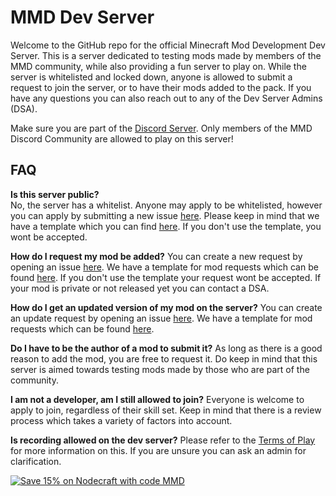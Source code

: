 # MMD Dev Server
Welcome to the GitHub repo for the official Minecraft Mod Development Dev Server. This is a server dedicated to testing mods made by members of the MMD community, while also providing a fun server to play on. While the server is whitelisted and locked down, anyone is allowed to submit a request to join the server, or to have their mods added to the pack. If you have any questions you can also reach out to any of the Dev Server Admins (DSA). 

Make sure you are part of the [Discord Server](http://discord.mcmoddev.com/). Only members of the MMD Discord Community are allowed to play on this server!

## FAQ
**Is this server public?**    
No, the server has a whitelist. Anyone may apply to be whitelisted, however you can apply by submitting a new issue [here](https://github.com/MinecraftModDevelopment/MMD-Dev-Server/issues). Please keep in mind that we have a template which you can find [here](https://github.com/MinecraftModDevelopment/MMD-Dev-Server/blob/master/WHITELIST.md). If you don't use the template, you wont be accepted. 

**How do I request my mod be added?**
You can create a new request by opening an issue [here](https://github.com/MinecraftModDevelopment/MMD-Dev-Server/issues). We have a template for mod requests which can be found [here](https://github.com/MinecraftModDevelopment/MMD-Dev-Server/blob/master/TEMPLATE.md). If you don't use the template your request wont be accepted. If your mod is private or not released yet you can contact a DSA. 

**How do I get an updated version of my mod on the server?**
You can create an update request by opening an issue [here](https://github.com/MinecraftModDevelopment/MMD-Dev-Server/issues). We have a template for mod requests which can be found [here](https://github.com/MinecraftModDevelopment/MMD-Dev-Server/blob/master/UPDATE.md).

**Do I have to be the author of a mod to submit it?**
As long as there is a good reason to add the mod, you are free to request it. Do keep in mind that this server is aimed towards testing mods made by those who are part of the community. 

**I am not a developer, am I still allowed to join?**
Everyone is welcome to apply to join, regardless of their skill set. Keep in mind that there is a review process which takes a variety of factors into account. 

**Is recording allowed on the dev server?**
Please refer to the [Terms of Play]() for more information on this. If you are unsure you can ask an admin for clarification.

[![Save 15% on Nodecraft with code MMD](http://mcmoddev.com/img/nodecraft.jpg)](http://mcmoddev.com/img/nodecraft.jpg)
